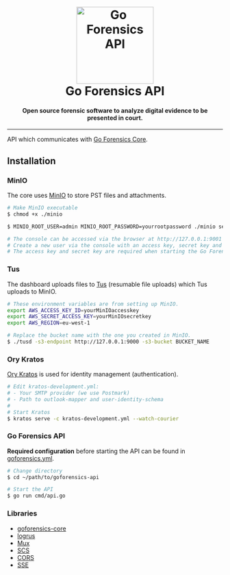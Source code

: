 <h1 align="center">
  <br>
  <a href="https://github.com/mooijtech/goforensics-api"><img src="https://i.imgur.com/kd7fwOf.png" alt="Go Forensics API" width="180"></a>
  <br>
  Go Forensics API
  <br>
</h1>

<h4 align="center">Open source forensic software to analyze digital evidence to be presented in court.</h4>

---

API which communicates with [Go Forensics Core](https://github.com/mooijtech/goforensics-core).

## Installation

### MinIO

The core uses [MinIO](https://min.io/) to store PST files and attachments.

```bash
# Make MinIO executable
$ chmod +x ./minio

$ MINIO_ROOT_USER=admin MINIO_ROOT_PASSWORD=yourrootpassword ./minio server data/ --console-address ":9001"

# The console can be accessed via the browser at http://127.0.0.1:9001
# Create a new user via the console with an access key, secret key and the "readwrite" permission.
# The access key and secret key are required when starting the Go Forensics API (in the configuration file).
```

### Tus

The dashboard uploads files to [Tus](https://github.com/tus/tusd) (resumable file uploads) which Tus uploads to MinIO.

```bash
# These environment variables are from setting up MinIO.
export AWS_ACCESS_KEY_ID=yourMinIOaccesskey
export AWS_SECRET_ACCESS_KEY=yourMinIOsecretkey
export AWS_REGION=eu-west-1

# Replace the bucket name with the one you created in MinIO.
$ ./tusd -s3-endpoint http://127.0.0.1:9000 -s3-bucket BUCKET_NAME
```


### Ory Kratos

[Ory Kratos](https://www.ory.sh/kratos/) is used for identity management (authentication).

```bash
# Edit kratos-development.yml:
# - Your SMTP provider (we use Postmark)
# - Path to outlook-mapper and user-identity-schema
#
# Start Kratos 
$ kratos serve -c kratos-development.yml --watch-courier
```

### Go Forensics API

**Required configuration** before starting the API can be found in [goforensics.yml](https://github.com/mooijtech/goforensics-api/blob/main/goforensics.yml).

```bash
# Change directory
$ cd ~/path/to/goforensics-api

# Start the API
$ go run cmd/api.go
```

### Libraries

- [goforensics-core](https://github.com/mooijtech/goforensics-core)
- [logrus](https://github.com/sirupsen/logrus)
- [Mux](https://github.com/gorilla/mux)
- [SCS](https://github.com/alexedwards/scs)
- [CORS](https://github.com/rs/cors)
- [SSE](https://github.com/r3labs/sse)
